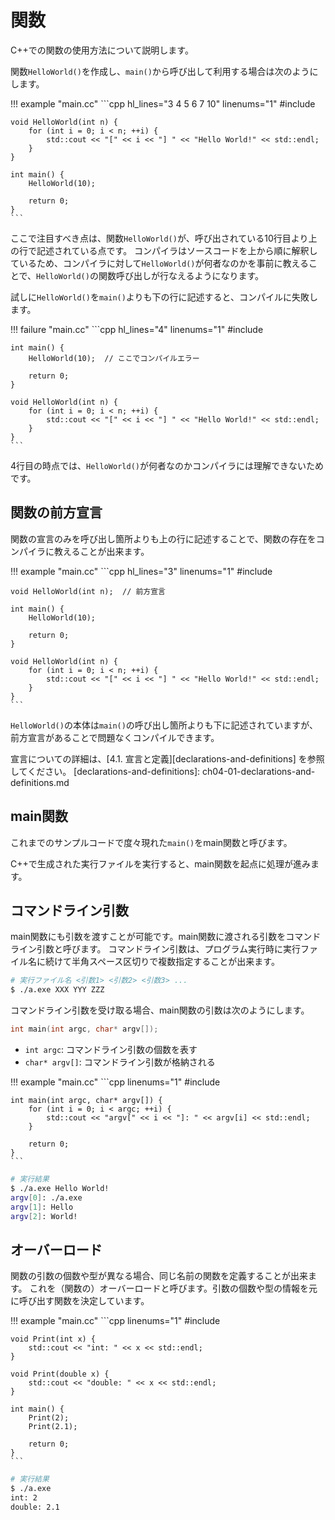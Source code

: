 # 関数

C++での関数の使用方法について説明します。

関数`HelloWorld()`を作成し、`main()`から呼び出して利用する場合は次のようにします。

!!! example "main.cc"
    ```cpp hl_lines="3 4 5 6 7 10" linenums="1"
    #include <iostream>

    void HelloWorld(int n) {
        for (int i = 0; i < n; ++i) {
            std::cout << "[" << i << "] " << "Hello World!" << std::endl;
        }
    }

    int main() {
        HelloWorld(10);

        return 0;
    }
    ```

ここで注目すべき点は、関数`HelloWorld()`が、呼び出されている10行目より上の行で記述されている点です。
コンパイラはソースコードを上から順に解釈しているため、コンパイラに対して`HelloWorld()`が何者なのかを事前に教えることで、`HelloWorld()`の関数呼び出しが行なえるようになります。

試しに`HelloWorld()`を`main()`よりも下の行に記述すると、コンパイルに失敗します。

!!! failure "main.cc"
    ```cpp hl_lines="4" linenums="1"
    #include <iostream>

    int main() {
        HelloWorld(10);  // ここでコンパイルエラー

        return 0;
    }

    void HelloWorld(int n) {
        for (int i = 0; i < n; ++i) {
            std::cout << "[" << i << "] " << "Hello World!" << std::endl;
        }
    }
    ```

4行目の時点では、`HelloWorld()`が何者なのかコンパイラには理解できないためです。

## 関数の前方宣言

関数の宣言のみを呼び出し箇所よりも上の行に記述することで、関数の存在をコンパイラに教えることが出来ます。

!!! example "main.cc"
    ```cpp hl_lines="3" linenums="1"
    #include <iostream>

    void HelloWorld(int n);  // 前方宣言

    int main() {
        HelloWorld(10);

        return 0;
    }

    void HelloWorld(int n) {
        for (int i = 0; i < n; ++i) {
            std::cout << "[" << i << "] " << "Hello World!" << std::endl;
        }
    }
    ```

`HelloWorld()`の本体は`main()`の呼び出し箇所よりも下に記述されていますが、前方宣言があることで問題なくコンパイルできます。

宣言についての詳細は、[4.1. 宣言と定義][declarations-and-definitions] を参照してください。
[declarations-and-definitions]: ch04-01-declarations-and-definitions.md

## main関数
これまでのサンプルコードで度々現れた`main()`をmain関数と呼びます。

C++で生成された実行ファイルを実行すると、main関数を起点に処理が進みます。

## コマンドライン引数

main関数にも引数を渡すことが可能です。main関数に渡される引数をコマンドライン引数と呼びます。
コマンドライン引数は、プログラム実行時に実行ファイル名に続けて半角スペース区切りで複数指定することが出来ます。

```bash
# 実行ファイル名 <引数1> <引数2> <引数3> ...
$ ./a.exe XXX YYY ZZZ
```

コマンドライン引数を受け取る場合、main関数の引数は次のようにします。

```cpp
int main(int argc, char* argv[]);
```

- `int argc`: コマンドライン引数の個数を表す
- `char* argv[]`: コマンドライン引数が格納される

!!! example "main.cc"
    ```cpp linenums="1"
    #include <iostream>

    int main(int argc, char* argv[]) {
        for (int i = 0; i < argc; ++i) {
            std::cout << "argv[" << i << "]: " << argv[i] << std::endl;
        }

        return 0;
    }
    ```

```bash
# 実行結果
$ ./a.exe Hello World!
argv[0]: ./a.exe
argv[1]: Hello
argv[2]: World!
```

## オーバーロード
関数の引数の個数や型が異なる場合、同じ名前の関数を定義することが出来ます。
これを（関数の）オーバーロードと呼びます。引数の個数や型の情報を元に呼び出す関数を決定しています。

!!! example "main.cc"
    ```cpp linenums="1"
    #include <iostream>

    void Print(int x) {
        std::cout << "int: " << x << std::endl;
    }

    void Print(double x) {
        std::cout << "double: " << x << std::endl;
    }

    int main() {
        Print(2);
        Print(2.1);

        return 0;
    }
    ```

```bash
# 実行結果
$ ./a.exe
int: 2
double: 2.1
```